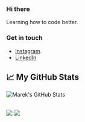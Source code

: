 ### Hi there 

Learning how to code better.
###   Get in touch

 - [Instagram](https://instagram.com/sahil_saify_).
 - [LinkedIn](https://www.linkedin.com/in/mohammed-sahil-9870b11ba/)

## &#x1f4c8; My GitHub Stats

  <img align="center" src="https://github-readme-stats.vercel.app/api?username=sahil-m416&show_icons=true&line_height=27&count_private=true&title_color=ffffff&text_color=c9cacc&icon_color=2bbc8a&bg_color=1d1f21" alt="Marek's GitHub Stats" />

## 

<img align="center" src="https://github-readme-stats.vercel.app/api/top-langs/?username=sahil-m416&title_color=ffffff&text_color=c9cacc&icon_color=2bbc8a&bg_color=1d1f21&langs_count=10&layout=compact" />

<!-- 
<img align="center" src="https://github-readme-stats.vercel.app/api/top-langs/?username=sahil-m416&title_color=ffffff&text_color=c9cacc&icon_color=2bbc8a&bg_color=1d1f21&langs_count=10&layout=compact" />
 -->

<img align="center" src="https://github-readme-stats.vercel.app/api/top-langs/?username=sahil-m416&layout=compact&title_color=ffffff&text_color=c9cacc&icon_color=2bbc8a&bg_color=1d1f21&layout=compact" />

